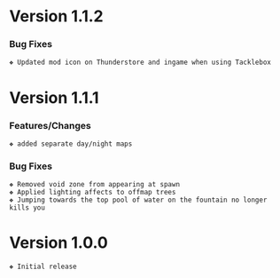 # Version 1.1.2
### Bug Fixes
    ❖ Updated mod icon on Thunderstore and ingame when using Tacklebox
# Version 1.1.1
### Features/Changes
    ❖ added separate day/night maps
### Bug Fixes
    ❖ Removed void zone from appearing at spawn
    ❖ Applied lighting affects to offmap trees
    ❖ Jumping towards the top pool of water on the fountain no longer kills you
# Version 1.0.0
    ❖ Initial release
